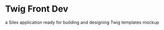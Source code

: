 Twig Front Dev
=================

a Silex application ready for building and designing Twig templates mockup
